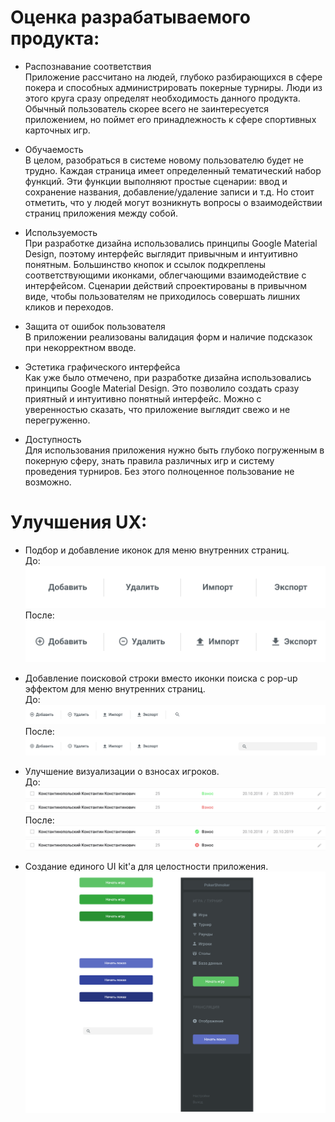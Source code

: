 # Оценка разрабатываемого продукта:

* Распознавание соответствия <br>
Приложение рассчитано на людей, глубоко разбирающихся в сфере покера и способных администрировать покерные турниры.
Люди из этого круга сразу определят необходимость данного продукта.
Обычный пользователь скорее всего не заинтересуется приложением, но поймет его принадлежность к
сфере спортивных карточных игр. <br>

* Обучаемость <br>
В целом, разобраться в системе новому пользователю будет не трудно. Каждая страница имеет определенный тематический
набор функций. Эти функции выполняют простые сценарии: ввод и сохранение названия, добавление/удаление записи и т.д.
Но стоит отметить, что у людей могут возникнуть вопросы о взаимодействии страниц приложения между собой. <br>

* Используемость <br>
При разработке дизайна использовались
принципы Google Material Design, поэтому интерфейс выглядит привычным и интуитивно понятным. 
Большинство кнопок и ссылок подкреплены соответствующими иконками, облегчающими взаимодействие с интерфейсом.
Сценарии действий спроектированы в привычном виде, чтобы пользователям не приходилось совершать лишних кликов и переходов. <br>

* Защита от ошибок пользователя <br>
 В приложении реализованы валидация форм и наличие подсказок при некорректном вводе.<br>

* Эстетика графического интерфейса  <br>
Как уже было отмечено, при разработке дизайна использовались принципы Google Material Design. Это 
позволило создать сразу приятный и интуитивно понятный интерфейс. Можно с уверенностью сказать, что приложение выглядит
свежо и не перегруженно.<br>

* Доступность  <br>
Для использования приложения нужно быть глубоко погруженным в покерную сферу, знать правила различных игр и систему проведения
турниров. Без этого полноценное пользование не возможно.<br>

# Улучшения UX:

* Подбор и добавление иконок для меню внутренних страниц.<br>
До:<br>
![1](https://github.com/KirillKomarov550503/poker-manager/blob/master/UX%20Images/1.png)
<br>После:<br>
![2](https://github.com/KirillKomarov550503/poker-manager/blob/master/UX%20Images/2.png)

* Добавление поисковой строки вместо иконки поиска с pop-up эффектом для меню внутренних страниц.<br>
До:<br>
![3](https://github.com/KirillKomarov550503/poker-manager/blob/master/UX%20Images/3.png)
После:<br>
![4](https://github.com/KirillKomarov550503/poker-manager/blob/master/UX%20Images/4.png)



* Улучшение визуализации о взносах игроков.<br>
До:<br>
![5](https://github.com/KirillKomarov550503/poker-manager/blob/master/UX%20Images/5.png)
![6](https://github.com/KirillKomarov550503/poker-manager/blob/master/UX%20Images/6.png)
После:<br>
![7](https://github.com/KirillKomarov550503/poker-manager/blob/master/UX%20Images/7.png)
![8](https://github.com/KirillKomarov550503/poker-manager/blob/master/UX%20Images/8.png)

* Создание единого UI kit'а для целостности приложения.<br>
![9](https://github.com/KirillKomarov550503/poker-manager/blob/master/UX%20Images/9.png)
